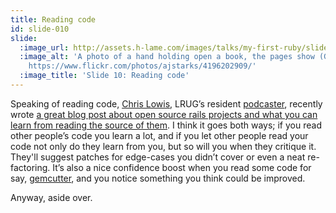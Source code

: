 ```yaml
---
title: Reading code
id: slide-010
slide:
  :image_url: http://assets.h-lame.com/images/talks/my-first-ruby/slides/010.jpg
  :image_alt: 'A photo of a hand holding open a book, the pages show (Go) code; text:
    https://www.flickr.com/photos/ajstarks/4196202909/'
  :image_title: 'Slide 10: Reading code'
---
```

Speaking of reading code, [Chris Lowis](http://chrislowis.co.uk), LRUG’s resident [podcaster](http://lrug.org/podcasts/), recently wrote [a great blog post about open source rails projects and what you can learn from reading the source of them](http://blog.chrislowis.co.uk/2010/05/31/five-rails-apps-to-study-and-learn-from.html).  I think it goes both ways; if you read other people’s code you learn a lot, and if you let other people read your code not only do they learn from you, but so will you when they critique it.  They'll suggest patches for edge-cases you didn’t cover or even a neat re-factoring.  It’s also a nice confidence boost when you read some code for say, [gemcutter](https://github.com/rubygems/gemcutter), and you notice something you think could be improved.

Anyway, aside over.

